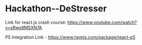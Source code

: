 # Hackathon--DeStresser
 Link for react.js crash course: https://www.youtube.com/watch?v=sBws8MSXN7A
 
 P5 Integration Link - https://www.npmjs.com/package/react-p5
